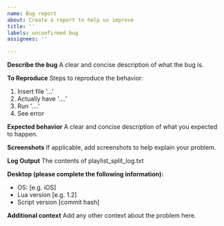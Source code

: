```yaml
---
name: Bug report
about: Create a report to help us improve
title: ''
labels: unconfirmed bug
assignees: ''

---
```


**Describe the bug**
A clear and concise description of what the bug is.

**To Reproduce**
Steps to reproduce the behavior:
1. Insert file '...'
2. Actually have '....'
3. Run '....'
4. See error

**Expected behavior**
A clear and concise description of what you expected to happen.

**Screenshots**
If applicable, add screenshots to help explain your problem.

**Log Output**
The contents of playlist_split_log.txt

**Desktop (please complete the following information):**
 - OS: [e.g. iOS]
 - Lua version [e.g. 1.2]
 - Script version [commit hash]

**Additional context**
Add any other context about the problem here.
